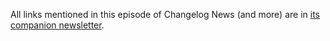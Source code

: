 All links mentioned in this episode of Changelog News (and more) are in [its companion newsletter](https://changelog.com/news/73/email).